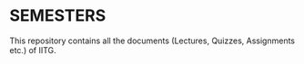 # SEMESTERS
This repository contains all the documents (Lectures, Quizzes, Assignments etc.) of IITG.

